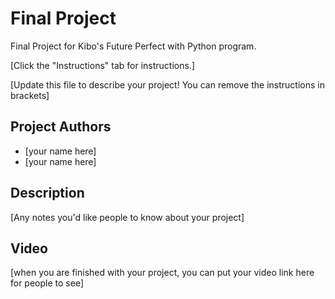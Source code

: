 # Final Project

Final Project for Kibo's Future Perfect with Python program.

[Click the "Instructions" tab for instructions.]

[Update this file to describe your project! You can remove the instructions in brackets]

## Project Authors

- [your name here]
- [your name here]

## Description

[Any notes you'd like people to know about your project]

## Video

[when you are finished with your project, you can put your video link here for people to see]
